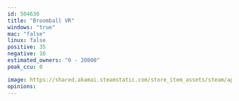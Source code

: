 ```yaml
---
id: 504630
title: "Broomball VR"
windows: "true"
mac: "false"
linux: false
positive: 35
negative: 16
estimated_owners: "0 - 20000"
peak_ccu: 0

image: https://shared.akamai.steamstatic.com/store_item_assets/steam/apps/504630/header.jpg?t=1469658028
opinions:
---
```

